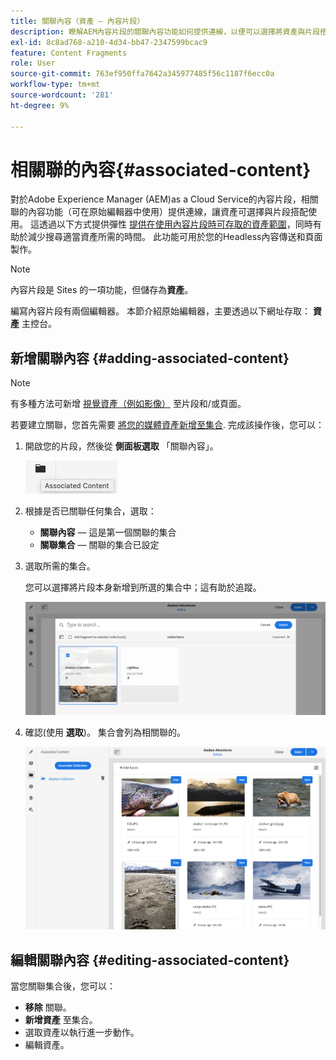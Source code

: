 ```yaml
---
title: 關聯內容（資產 — 內容片段）
description: 瞭解AEM內容片段的關聯內容功能如何提供連線，以便可以選擇將資產與片段搭配使用。
exl-id: 8c8ad768-a210-4d34-bb47-2347599bcac9
feature: Content Fragments
role: User
source-git-commit: 763ef950ffa7642a345977485f56c1187f6ecc0a
workflow-type: tm+mt
source-wordcount: '281'
ht-degree: 9%

---
```


# 相關聯的內容{#associated-content}

對於Adobe Experience Manager (AEM)as a Cloud Service的內容片段，相關聯的內容功能（可在原始編輯器中使用）提供連線，讓資產可選擇與片段搭配使用。 這透過以下方式提供彈性 [提供在使用內容片段時可存取的資產範圍](/help/assets/content-fragments/content-fragments.md#using-associated-content)，同時有助於減少搜尋適當資產所需的時間。 此功能可用於您的Headless內容傳送和頁面製作。

>[!NOTE]
>
>內容片段是 Sites 的一項功能，但儲存為&#x200B;**資產**。
>
>編寫內容片段有兩個編輯器。 本節介紹原始編輯器，主要透過以下網址存取： **資產** 主控台。

## 新增關聯內容 {#adding-associated-content}

>[!NOTE]
>
>有多種方法可新增 [視覺資產（例如影像）](/help/assets/content-fragments/content-fragments.md#fragments-with-visual-assets) 至片段和/或頁面。

若要建立關聯，您首先需要 [將您的媒體資產新增至集合](/help/assets/manage-collections.md). 完成該操作後，您可以：

1. 開啟您的片段，然後從 **側面板選取** 「關聯內容」。

   ![相關聯的內容](assets/cfm-assoc-content-01.png)

1. 根據是否已關聯任何集合，選取：

   * **關聯內容**  — 這是第一個關聯的集合
   * **關聯集合**  — 關聯的集合已設定

1. 選取所需的集合。

   您可以選擇將片段本身新增到所選的集合中；這有助於追蹤。

   ![選取集合](assets/cfm-assoc-content-02.png)

1. 確認(使用 **選取**)。 集合會列為相關聯的。

   ![已確認的關聯](assets/cfm-assoc-content-03.png)

## 編輯關聯內容 {#editing-associated-content}

當您關聯集合後，您可以：

* **移除** 關聯。
* **新增資產** 至集合。
* 選取資產以執行進一步動作。
* 編輯資產。
